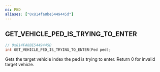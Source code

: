 ```yaml
---
ns: PED
aliases: ["0x814fa8be5449445d"]
---
```

## GET_VEHICLE_PED_IS_TRYING_TO_ENTER

```c
// 0x814FA8BE5449445D
int GET_VEHICLE_PED_IS_TRYING_TO_ENTER(Ped ped);
```

Gets the target vehicle index the ped is trying to enter. Return 0 for invalid target vehicle.

